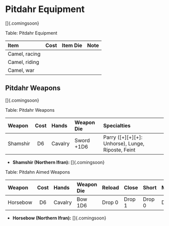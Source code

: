 # Pitdahr Equipment

[]{.comingsoon}

Table: Pitdahr Equipment

| Item          | Cost | Item Die | Note |
| :------------ | :--: | :------- | :--- |
| Camel, racing |      |          |      |
| Camel, riding |      |          |      |
| Camel, war    |      |          |      |

## Pitdahr Weapons

[]{.comingsoon}

Table: Pitdahr Weapons

| Weapon          | Cost | Hands        | Weapon Die   | Specialties                                                  |
| :-------------- | :--: | :----------- | :----------- | :----------------------------------------------------------- |
| Shamshir        | D6   | Cavalry      | Sword +1D6   | Parry ([+][+][+]: Unhorse), Lunge, Riposte, Feint            |

  - **Shamshir (Northern Ifran):** []{.comingsoon}

Table: Pitdahn Aimed Weapons

| Weapon   | Cost | Hands   | Weapon Die | Reload | Close  | Short  | Medium | Long   |
| :------- | :--: | :------ | :--------- | :----- | :----- | :----- | :----- | :----- |
| Horsebow | D6   | Cavalry | Bow 1D6    | Drop 0 | Drop 1 | Drop 0 | Drop 1 | Drop 2 |

  - **Horsebow (Northern Ifran):** []{.comingsoon}

